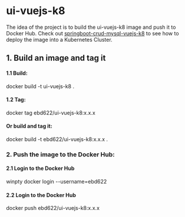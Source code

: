 # ui-vuejs-k8
The idea of the project is to build the ui-vuejs-k8 image and push it to Docker Hub.
Check out [springboot-crud-mysql-vuejs-k8](https://github.com/ebd622/springboot-crud-mysql-vuejs-k8) to see how to deploy the image into a Kubernetes Cluster.

## 1. Build an image and tag it

#### 1.1 Build:
docker build -t ui-vuejs-k8 .

#### 1.2 Tag:
docker tag <imageID> ebd622/ui-vuejs-k8:x.x.x

#### Or build and tag it:
docker build -t ebd622/ui-vuejs-k8:x.x.x .

### 2. Push the image to the Docker Hub:

#### 2.1 Login to the Docker Hub
winpty docker login --username=ebd622

#### 2.2 Login to the Docker Hub
docker push ebd622/ui-vuejs-k8:x.x.x
